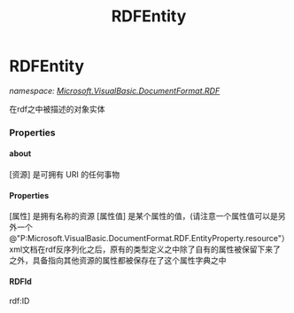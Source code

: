 ﻿---
title: RDFEntity
---

# RDFEntity
_namespace: [Microsoft.VisualBasic.DocumentFormat.RDF](N-Microsoft.VisualBasic.DocumentFormat.RDF.html)_

在rdf之中被描述的对象实体



### Properties

#### about
[资源] 是可拥有 URI 的任何事物
#### Properties
[属性] 是拥有名称的资源
 [属性值] 是某个属性的值，(请注意一个属性值可以是另外一个@"P:Microsoft.VisualBasic.DocumentFormat.RDF.EntityProperty.resource"）
 xml文档在rdf反序列化之后，原有的类型定义之中除了自有的属性被保留下来了之外，具备指向其他资源的属性都被保存在了这个属性字典之中
#### RDFId
rdf:ID

